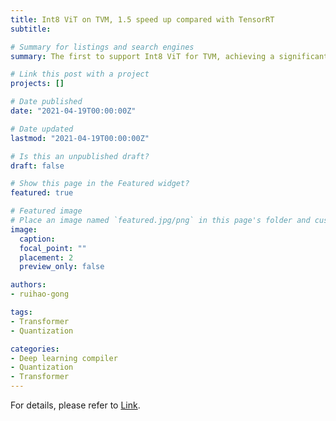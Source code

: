 ```yaml
---
title: Int8 ViT on TVM, 1.5 speed up compared with TensorRT
subtitle: 

# Summary for listings and search engines
summary: The first to support Int8 ViT for TVM, achieving a significant speed up.

# Link this post with a project
projects: []

# Date published
date: "2021-04-19T00:00:00Z"

# Date updated
lastmod: "2021-04-19T00:00:00Z"

# Is this an unpublished draft?
draft: false

# Show this page in the Featured widget?
featured: true

# Featured image
# Place an image named `featured.jpg/png` in this page's folder and customize its options here.
image:
  caption: 
  focal_point: ""
  placement: 2
  preview_only: false

authors:
- ruihao-gong

tags:
- Transformer
- Quantization

categories:
- Deep learning compiler
- Quantization
- Transformer
---
```


For details, please refer to [Link](https://mp.weixin.qq.com/s/BtxmGr2YUyY1zDdL4sCJ9w).
